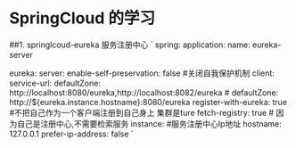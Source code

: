 # SpringCloud 的学习

##1. springlcoud-eureka 服务注册中心
`
  spring:
  application:
    name: eureka-server

eureka:
  server:
    enable-self-preservation: false #关闭自我保护机制
  client:
    service-url:
      defaultZone: http://localhost:8080/eureka,http://localhost:8082/eureka
     # defaultZone: http://${eureka.instance.hostname}:8080/eureka
    register-with-eureka: true #不把自己作为一个客户端注册到自己身上 集群是ture
    fetch-registry: true # 因为自己是注册中心,不需要检索服务
  instance:
    #服务注册中心Ip地址
    hostname: 127.0.0.1
    prefer-ip-address: false
`

